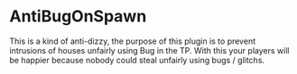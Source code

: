 # AntiBugOnSpawn
This is a kind of anti-dizzy, the purpose of this plugin is to prevent intrusions of houses unfairly using Bug in the TP. With this your players will be happier because nobody could steal unfairly using bugs / glitchs.
